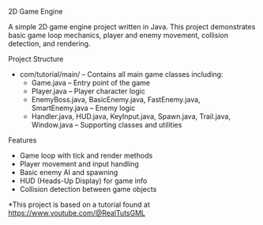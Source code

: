 2D Game Engine

A simple 2D game engine project written in Java. This project demonstrates basic game loop mechanics, player and enemy movement, collision detection, and rendering.

Project Structure

- com/tutorial/main/ – Contains all main game classes including:
  - Game.java – Entry point of the game
  - Player.java – Player character logic
  - EnemyBoss.java, BasicEnemy.java, FastEnemy.java, SmartEnemy.java – Enemy logic
  - Handler.java, HUD.java, KeyInput.java, Spawn.java, Trail.java, Window.java – Supporting classes and utilities

Features

- Game loop with tick and render methods
- Player movement and input handling
- Basic enemy AI and spawning
- HUD (Heads-Up Display) for game info
- Collision detection between game objects


*This project is based on a tutorial found at https://www.youtube.com/@RealTutsGML
